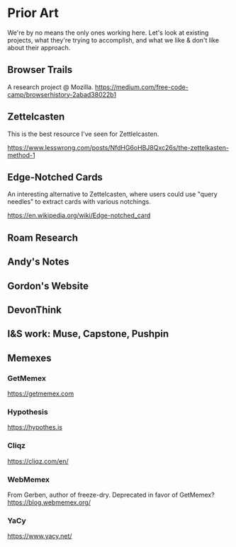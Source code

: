 # Prior Art

We're by no means the only ones working here. Let's look at existing projects, what they're trying to accomplish, and what we like & don't like about their approach.

## Browser Trails

A research project @ Mozilla.
https://medium.com/free-code-camp/browserhistory-2abad38022b1

## Zettelcasten

This is the best resource I've seen for Zettlelcasten.

https://www.lesswrong.com/posts/NfdHG6oHBJ8Qxc26s/the-zettelkasten-method-1

## Edge-Notched Cards
An interesting alternative to Zettelcasten, where users could use "query needles" to extract cards with various notchings.

https://en.wikipedia.org/wiki/Edge-notched_card

## Roam Research

## Andy's Notes

## Gordon's Website

## DevonThink

## I&S work: Muse, Capstone, Pushpin


## Memexes

### GetMemex

https://getmemex.com

### Hypothesis

https://hypothes.is

### Cliqz

https://cliqz.com/en/

### WebMemex

From Gerben, author of freeze-dry. Deprecated in favor of GetMemex?
https://blog.webmemex.org/

### YaCy

https://www.yacy.net/
